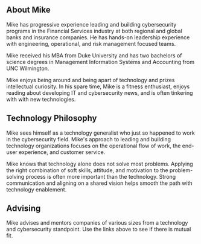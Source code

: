 ## About Mike

Mike has progressive experience leading and building cybersecurity programs in the Financial Services industry at both regional and global banks and insurance companies. He has hands-on leadership experience with engineering, operational, and risk management focused teams.

Mike received his MBA from Duke University and has two bachelors of science degrees in Management Information Systems and Accounting from UNC Wilmington.

Mike enjoys being around and being apart of technology and prizes intellectual curiosity. In his spare time, Mike is a fitness enthusiast, enjoys reading about developing IT and cybersecurity news, and is often tinkering with with new technologies.

## Technology Philosophy

Mike sees himself as a technology generalist who just so happened to work in the cybersecurity field. Mike's approach to leading and building technology organizations focuses on the operational flow of work, the end-user experience, and customer service.

Mike knows that technology alone does not solve most problems. Applying the right combination of soft skills, attitude, and motivation to the problem-solving process is often more important than the technology. Strong communication and aligning on a shared vision helps smooth the path with technology enablement.

## Advising

Mike advises and mentors companies of various sizes from a technology and cybersecurity standpoint. Use the links above to see if there is mutual fit.
